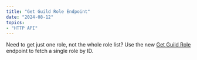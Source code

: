 ```yaml
---
title: "Get Guild Role Endpoint"
date: "2024-08-12"
topics:
- "HTTP API"
---
```


Need to get just one role, not the whole role list? Use the new [Get Guild Role](/docs/resources/guild#get-guild-role) endpoint to fetch a single role by ID.
